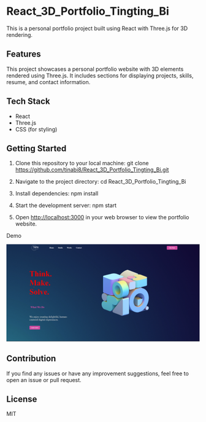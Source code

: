 # React_3D_Portfolio_Tingting_Bi

This is a personal portfolio project built using React with Three.js for 3D rendering.

## Features

This project showcases a personal portfolio website with 3D elements rendered using Three.js. It includes sections for displaying projects, skills, resume, and contact information.

## Tech Stack

- React
- Three.js
- CSS (for styling)

## Getting Started

1. Clone this repository to your local machine: git clone https://github.com/tinabi8/React_3D_Portfolio_Tingting_Bi.git

2. Navigate to the project directory: cd React_3D_Portfolio_Tingting_Bi

   
3. Install dependencies: npm install


4. Start the development server: npm start


5. Open [http://localhost:3000](http://localhost:3000) in your web browser to view the portfolio website.

Demo

[![3D Portfolio Thumbnail](https://github.com/tinabi8/React_3D_Portfolio_Tingting_Bi/raw/master/3D%20Portfolio.png)](https://github.com/tinabi8/React_3D_Portfolio_Tingting_Bi/raw/master/3D%20Portfolio_Tingting_Bi.mp4)

## Contribution

If you find any issues or have any improvement suggestions, feel free to open an issue or pull request.

## License

MIT








